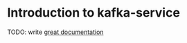 # Introduction to kafka-service

TODO: write [great documentation](http://jacobian.org/writing/what-to-write/)

